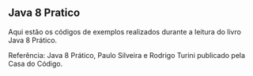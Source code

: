 ## Java 8 Pratico

Aqui estão os códigos de exemplos realizados durante a leitura do livro Java 8 Prático.

Referência: Java 8 Prático, Paulo Silveira e Rodrigo Turini publicado pela Casa do Código.
